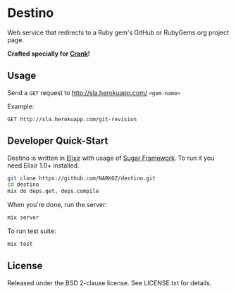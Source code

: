 # Destino

Web service that redirects to a Ruby gem's GitHub or RubyGems.org project page.

**Crafted specially for [Crank](https://github.com/NARKOZ/crank-for-rubygems)!**

## Usage

Send a `GET` request to http://sla.herokuapp.com/ `<gem-name>`

Example:

```
GET http://sla.herokuapp.com/git-revision
```

## Developer Quick-Start

Destino is written in [Elixir](http://elixir-lang.org/) with usage of [Sugar
Framework](http://sugar-framework.github.io/). To run it you need Elixir 1.0+
installed.

```sh
git clone https://github.com/NARKOZ/destino.git
cd destino
mix do deps.get, deps.compile
```

When you're done, run the server:

```sh
mix server
```

To run test suite:

```sh
mix test
```

## License

Released under the BSD 2-clause license. See LICENSE.txt for details.
